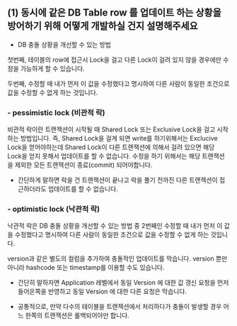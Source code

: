 ## (1) 동시에 같은 DB Table row 를 업데이트 하는 상황을 방어하기 위해 어떻게 개발하실 건지 설명해주세요

- DB 충돌 상황을 개선할 수 있는 방법

첫번째, 테이블의 row에 접근시 Lock을 걸고 다른 Lock이 걸려 있지 않을 경우에만 수정을 가능하게 할 수 있습니다.

두번째, 수정할 때 내가 먼저 이 값을 수정했다고 명시하여 다른 사람이 동일한 조건으로 값을 수정할 수 없게 하는 것입니다.

### - pessimistic lock (비관적 락)

비관적 락이란 트랜잭션이 시작될 때 Shared Lock 또는 Exclusive Lock을 걸고 시작하는 방법입니다. 즉, Shared Lock을 걸게 되면 write를 하기위해서는 Exclucive Lock을 얻어야하는데 Shared Lock이 다른 트랜잭션에 의해서 걸려 있으면 해당 Lock을 얻지 못해서 업데이트를 할 수 없습니다. 수정을 하기 위해서는 해당 트랜잭션을 제외한 모든 트랜잭션이 종료(commit) 되어야합니다.

- 간단하게 말하면 락을 건 트랜잭션이 끝나고 락을 풀기 전까진 다른 트랜젝션이 접근하더라도 업데이트를 할 수 없습니다. 

### - optimistic lock (낙관적 락)

낙관적 락은 DB 충돌 상황을 개선할 수 있는 방법 중 2번째인 수정할 때 내가 먼저 이 값을 수정했다고 명시하여 다른 사람이 동일한 조건으로 값을 수정할 수 없게 하는 것입니다.

version과 같은 별도의 컬럼을 추가하여 충돌적인 업데이트를 막습니다. version 뿐만 아니라 hashcode 또는 timestamp를 이용할 수도 있습니다.

 - 간단히 말하자면 Application 레벨에서 동일 Version 에 대한 값 갱신 요청을 먼저 들어온쪽을 반영하고 동일 Version 에 대한 다른 요청은 막습니다.

- 공통적으로, 만약 다수의 테이블을 트랜젝션에서 처리하다가 충돌이 발생할 경우 어느 한쪽의 트랜잭션은 롤백되어야만 합니다.


